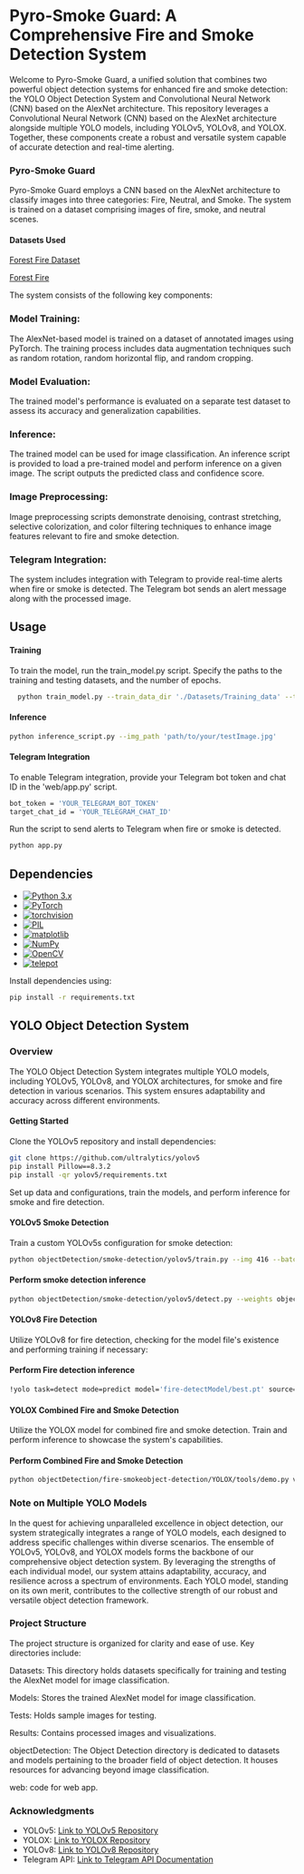 
# Pyro-Smoke Guard: A Comprehensive Fire and Smoke Detection System

Welcome to Pyro-Smoke Guard, a unified solution that combines two powerful object detection systems for enhanced fire and smoke detection: the YOLO Object Detection System and Convolutional Neural Network (CNN) based on the AlexNet architecture. This repository leverages a Convolutional Neural Network (CNN) based on the AlexNet architecture alongside multiple YOLO models, including YOLOv5, YOLOv8, and YOLOX. Together, these components create a robust and versatile system capable of accurate detection and real-time alerting.

### Pyro-Smoke Guard
Pyro-Smoke Guard employs a CNN based on the AlexNet architecture to classify images into three categories: Fire, Neutral, and Smoke. The system is trained on a dataset comprising images of fire, smoke, and neutral scenes.

#### Datasets Used
[Forest Fire Dataset](https://www.kaggle.com/datasets/alik05/forest-fire-dataset
)

[Forest Fire](https://www.kaggle.com/datasets/kutaykutlu/forest-fire
)

The system consists of the following key components:

### Model Training:
 The AlexNet-based model is trained on a dataset of annotated images using PyTorch. The training process includes data augmentation techniques such as random rotation, random horizontal flip, and random cropping.

### Model Evaluation:
 The trained model's performance is evaluated on a separate test dataset to assess its accuracy and generalization capabilities.

### Inference:
 The trained model can be used for image classification. An inference script is provided to load a pre-trained model and perform inference on a given image. The script outputs the predicted class and confidence score.

### Image Preprocessing:
 Image preprocessing scripts demonstrate denoising, contrast stretching, selective colorization, and color filtering techniques to enhance image features relevant to fire and smoke detection.

### Telegram Integration:
 The system includes integration with Telegram to provide real-time alerts when fire or smoke is detected. The Telegram bot sends an alert message along with the processed image.

 
## Usage
#### Training
To train the model, run the train_model.py script. Specify the paths to the training and testing datasets, and the number of epochs.

```bash
  python train_model.py --train_data_dir './Datasets/Training_data' --test_data_dir './Datasets/Test_data' --n_epochs 20

```

#### Inference

```bash
python inference_script.py --img_path 'path/to/your/testImage.jpg'

```

#### Telegram Integration
 To enable Telegram integration, provide your Telegram bot token and chat ID in the 'web/app.py' script.

 ```bash
 bot_token = 'YOUR_TELEGRAM_BOT_TOKEN'
target_chat_id = 'YOUR_TELEGRAM_CHAT_ID'
```
Run the script to send alerts to Telegram when fire or smoke is detected.

```bash
python app.py
```


## Dependencies


- [![Python 3.x](https://img.shields.io/badge/Python-3.x-blue.svg)](https://www.python.org/)
- [![PyTorch](https://img.shields.io/badge/PyTorch-latest-orange.svg)](https://pytorch.org/)
- [![torchvision](https://img.shields.io/badge/torchvision-latest-orange.svg)](https://pytorch.org/vision/stable/index.html)
- [![PIL](https://img.shields.io/badge/PIL-latest-green.svg)](https://pillow.readthedocs.io/en/stable/)
- [![matplotlib](https://img.shields.io/badge/matplotlib-latest-blue.svg)](https://matplotlib.org/)
- [![NumPy](https://img.shields.io/badge/NumPy-latest-blue.svg)](https://numpy.org/)
- [![OpenCV](https://img.shields.io/badge/OpenCV-latest-blue.svg)](https://opencv.org/)
- [![telepot](https://img.shields.io/badge/telepot-latest-blue.svg)](https://telepot.readthedocs.io/en/latest/)


Install dependencies using:
```bash
pip install -r requirements.txt
```






## YOLO Object Detection System
### Overview
The YOLO Object Detection System integrates multiple YOLO models, including YOLOv5, YOLOv8, and YOLOX architectures, for smoke and fire detection in various scenarios. This system ensures adaptability and accuracy across different environments.

#### Getting Started
Clone the YOLOv5 repository and install dependencies:
```bash
git clone https://github.com/ultralytics/yolov5
pip install Pillow==8.3.2
pip install -qr yolov5/requirements.txt

```
Set up data and configurations, train the models, and perform inference for smoke and fire detection.
#### YOLOv5 Smoke Detection
Train a custom YOLOv5s configuration for smoke detection:
```bash
python objectDetection/smoke-detection/yolov5/train.py --img 416 --batch 16 --epochs 100 --data '../data.yaml' --cfg ./models/custom_yolov5s.yaml --weights '' --name yolov5s_results --cache
```

#### Perform smoke detection inference
```bash
python objectDetection/smoke-detection/yolov5/detect.py --weights objectDetection/smoke-detection/yolov5/runs/train/yolov5s_results/weights/best.pt --source Tests/smoke.mp4 --conf 0.4
```
#### YOLOv8 Fire Detection
Utilize YOLOv8 for fire detection, checking for the model file's existence and performing training if necessary:

#### Perform Fire detection inference
```bash
!yolo task=detect mode=predict model='fire-detectModel/best.pt' source='fire.mp4' imgsz=640 conf=0.6
```
#### YOLOX Combined Fire and Smoke Detection

Utilize the YOLOX model for combined fire and smoke detection. Train and perform inference to showcase the system's capabilities.

#### Perform Combined Fire and Smoke Detection
```bash 
python objectDetection/fire-smokeobject-detection/YOLOX/tools/demo.py video -f objectDetection/fire-smokeobject-detection/YOLOX/exps/example/custom/yolox_s.py -c {MODEL_PATH} --path {TEST_IMAGE_PATH} --conf 0.25 --nms 0.45 --tsize 640 --save_result --device gpu
```


### Note on Multiple YOLO Models
In the quest for achieving unparalleled excellence in object detection, our system strategically integrates a range of YOLO models, each designed to address specific challenges within diverse scenarios. The ensemble of YOLOv5, YOLOv8, and YOLOX models forms the backbone of our comprehensive object detection system. By leveraging the strengths of each individual model, our system attains adaptability, accuracy, and resilience across a spectrum of environments. Each YOLO model, standing on its own merit, contributes to the collective strength of our robust and versatile object detection framework.
### Project Structure
The project structure is organized for clarity and ease of use. Key directories include:

Datasets: This directory holds datasets specifically for training and testing the AlexNet model for image classification.

Models: Stores the trained AlexNet model for image classification.

Tests: Holds sample images for testing.

Results: Contains processed images and visualizations.

objectDetection: The Object Detection directory is dedicated to datasets and models pertaining to the broader field of object detection. It houses resources for advancing beyond image classification.


web: code for web app.


### Acknowledgments
- YOLOv5: [Link to YOLOv5 Repository](https://github.com/ultralytics/yolov5)
- YOLOX: [Link to YOLOX Repository](https://github.com/Megvii-BaseDetection/YOLOX)
- YOLOv8: [Link to YOLOv8 Repository](https://github.com/ultralytics/ultralytics)
- Telegram API: [Link to Telegram API Documentation](https://core.telegram.org/api)
